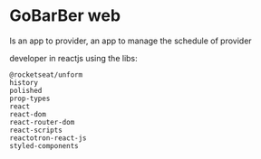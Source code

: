 # GoBarBer web

Is an app to provider, an app to manage the schedule of provider

developer in reactjs using the libs:

```
@rocketseat/unform
history
polished
prop-types
react
react-dom
react-router-dom
react-scripts
reactotron-react-js
styled-components
```
